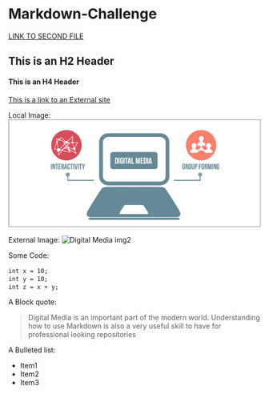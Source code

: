 # Markdown-Challenge
[LINK TO SECOND FILE](SecondFile.md)

## This is an H2 Header
#### This is an H4 Header

[This is a link to an External site](https://atlantisrisingmagazine.com/article/solar-catastrophe/ "Solar Catastrophes'")

Local Image: 
![Digital Media img][logo]

[logo]: https://github.com/AbdulEldarrat/Markdown-Challenge/blob/master/Images/digital-media-blog_0.png "Digital Media"


External Image:
![Digital Media img2](https://www.livemint.com/rf/Image-621x414/LiveMint/Period2/2018/02/01/Photos/Processed/ads-kviB--621x414@LiveMint.jpg "External Image")



Some Code:

```
int x = 10;
int y = 10;
int z = x + y;
```

A Block quote:

> Digital Media is an important part of the modern world. Understanding how to use Markdown is also a very useful skill to have for professional looking repositories

A Bulleted list:
* Item1
* Item2
* Item3
